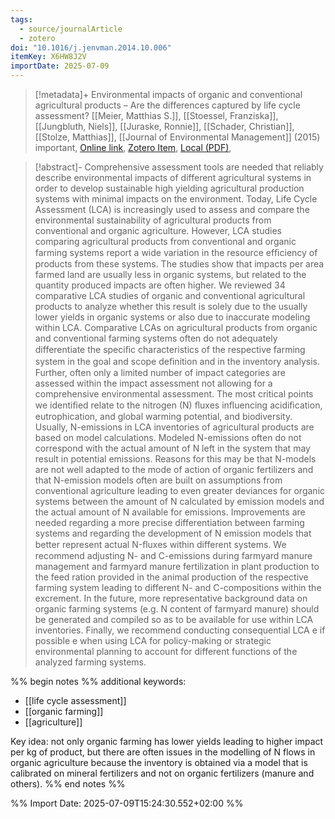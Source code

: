 ```yaml
---
tags:
  - source/journalArticle
  - zotero
doi: "10.1016/j.jenvman.2014.10.006"
itemKey: X6HW8J2V
importDate: 2025-07-09
---
```

>[!metadata]+
> Environmental impacts of organic and conventional agricultural products – Are the differences captured by life cycle assessment?
> [[Meier, Matthias S.]], [[Stoessel, Franziska]], [[Jungbluth, Niels]], [[Juraske, Ronnie]], [[Schader, Christian]], [[Stolze, Matthias]], 
> [[Journal of Environmental Management]] (2015)
> important, 
> [Online link](https://linkinghub.elsevier.com/retrieve/pii/S0301479714004964), [Zotero Item](zotero://select/library/items/X6HW8J2V), [Local (PDF)](file://C:/Users/aburg/Documents/references/zotero/storage/CCNY3UB4/Meier2015_Environmentalimpacts.pdf), 

>[!abstract]-
>Comprehensive assessment tools are needed that reliably describe environmental impacts of different agricultural systems in order to develop sustainable high yielding agricultural production systems with minimal impacts on the environment. Today, Life Cycle Assessment (LCA) is increasingly used to assess and compare the environmental sustainability of agricultural products from conventional and organic agriculture. However, LCA studies comparing agricultural products from conventional and organic farming systems report a wide variation in the resource efﬁciency of products from these systems. The studies show that impacts per area farmed land are usually less in organic systems, but related to the quantity produced impacts are often higher. We reviewed 34 comparative LCA studies of organic and conventional agricultural products to analyze whether this result is solely due to the usually lower yields in organic systems or also due to inaccurate modeling within LCA. Comparative LCAs on agricultural products from organic and conventional farming systems often do not adequately differentiate the speciﬁc characteristics of the respective farming system in the goal and scope deﬁnition and in the inventory analysis. Further, often only a limited number of impact categories are assessed within the impact assessment not allowing for a comprehensive environmental assessment. The most critical points we identiﬁed relate to the nitrogen (N) ﬂuxes inﬂuencing acidiﬁcation, eutrophication, and global warming potential, and biodiversity. Usually, N-emissions in LCA inventories of agricultural products are based on model calculations. Modeled N-emissions often do not correspond with the actual amount of N left in the system that may result in potential emissions. Reasons for this may be that N-models are not well adapted to the mode of action of organic fertilizers and that N-emission models often are built on assumptions from conventional agriculture leading to even greater deviances for organic systems between the amount of N calculated by emission models and the actual amount of N available for emissions. Improvements are needed regarding a more precise differentiation between farming systems and regarding the development of N emission models that better represent actual N-ﬂuxes within different systems. We recommend adjusting N- and C-emissions during farmyard manure management and farmyard manure fertilization in plant production to the feed ration provided in the animal production of the respective farming system leading to different N- and C-compositions within the excrement. In the future, more representative background data on organic farming systems (e.g. N content of farmyard manure) should be generated and compiled so as to be available for use within LCA inventories. Finally, we recommend conducting consequential LCA e if possible e when using LCA for policy-making or strategic environmental planning to account for different functions of the analyzed farming systems.

%% begin notes %%
additional keywords:
- [[life cycle assessment]]
- [[organic farming]]
- [[agriculture]]

Key idea: not only organic farming has lower yields leading to higher impact per kg of product, but there are often issues in the modelling of N flows in organic agriculture because the inventory is obtained via a model that is calibrated on mineral fertilizers and not on organic fertilizers (manure and others). 
%% end notes %%

%% Import Date: 2025-07-09T15:24:30.552+02:00 %%
